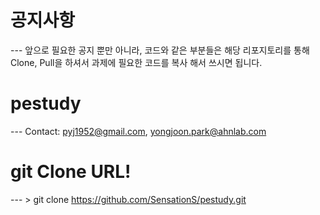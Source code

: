 # 공지사항
--- 앞으로 필요한 공지 뿐만 아니라, 코드와 같은 부분들은 해당 리포지토리를 통해 Clone, Pull을 하셔서 과제에 필요한 코드를 복사 해서 쓰시면 됩니다.

# pestudy
--- Contact:
pyj1952@gmail.com,
yongjoon.park@ahnlab.com

# git Clone URL!
--- > git clone https://github.com/SensationS/pestudy.git
